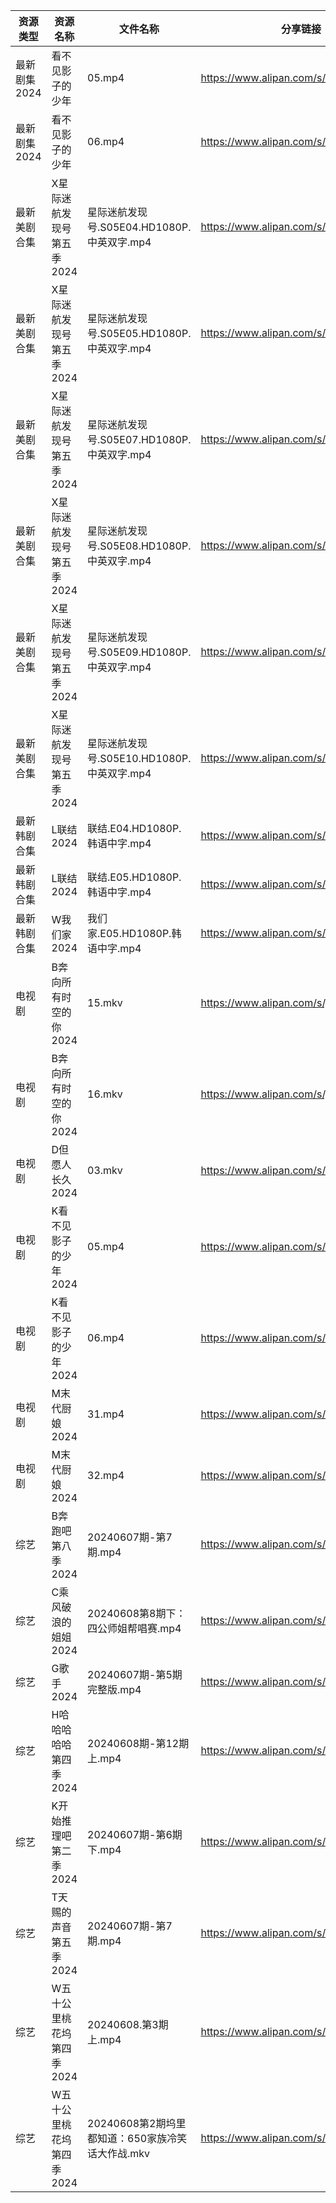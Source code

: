 | 资源类型     | 资源名称            | 文件名称                             | 分享链接                                 | 更新时间                |
| -------- | --------------- | -------------------------------- | ------------------------------------ | ------------------- |
| 最新剧集2024 | 看不见影子的少年        | 05.mp4                           | https://www.alipan.com/s/AG3WvgiH1Fz | 2024-06-08 06:00:22 |
| 最新剧集2024 | 看不见影子的少年        | 06.mp4                           | https://www.alipan.com/s/AG3WvgiH1Fz | 2024-06-08 06:00:21 |
| 最新美剧合集   | X星际迷航发现号第五季2024 | 星际迷航发现号.S05E04.HD1080P.中英双字.mp4  | https://www.alipan.com/s/gGa5nCpeXV3 | 2024-06-08 00:08:51 |
| 最新美剧合集   | X星际迷航发现号第五季2024 | 星际迷航发现号.S05E05.HD1080P.中英双字.mp4  | https://www.alipan.com/s/gGa5nCpeXV3 | 2024-06-08 00:08:51 |
| 最新美剧合集   | X星际迷航发现号第五季2024 | 星际迷航发现号.S05E07.HD1080P.中英双字.mp4  | https://www.alipan.com/s/gGa5nCpeXV3 | 2024-06-08 00:08:50 |
| 最新美剧合集   | X星际迷航发现号第五季2024 | 星际迷航发现号.S05E08.HD1080P.中英双字.mp4  | https://www.alipan.com/s/gGa5nCpeXV3 | 2024-06-08 00:08:50 |
| 最新美剧合集   | X星际迷航发现号第五季2024 | 星际迷航发现号.S05E09.HD1080P.中英双字.mp4  | https://www.alipan.com/s/gGa5nCpeXV3 | 2024-06-08 00:08:49 |
| 最新美剧合集   | X星际迷航发现号第五季2024 | 星际迷航发现号.S05E10.HD1080P.中英双字.mp4  | https://www.alipan.com/s/gGa5nCpeXV3 | 2024-06-08 00:08:49 |
| 最新韩剧合集   | L联结2024         | 联结.E04.HD1080P.韩语中字.mp4          | https://www.alipan.com/s/4f7g9UiAEUn | 2024-06-08 08:08:22 |
| 最新韩剧合集   | L联结2024         | 联结.E05.HD1080P.韩语中字.mp4          | https://www.alipan.com/s/4f7g9UiAEUn | 2024-06-08 08:08:22 |
| 最新韩剧合集   | W我们家2024        | 我们家.E05.HD1080P.韩语中字.mp4         | https://www.alipan.com/s/keo1YwSJiuD | 2024-06-08 08:08:40 |
| 电视剧      | B奔向所有时空的你2024   | 15.mkv                           | https://www.alipan.com/s/jgSBmrur6EC | 2024-06-08 14:05:07 |
| 电视剧      | B奔向所有时空的你2024   | 16.mkv                           | https://www.alipan.com/s/jgSBmrur6EC | 2024-06-08 14:05:07 |
| 电视剧      | D但愿人长久2024      | 03.mkv                           | https://www.alipan.com/s/FhuZUhrsRyc | 2024-06-08 00:05:16 |
| 电视剧      | K看不见影子的少年2024   | 05.mp4                           | https://www.alipan.com/s/iueM2iRU12p | 2024-06-08 06:00:11 |
| 电视剧      | K看不见影子的少年2024   | 06.mp4                           | https://www.alipan.com/s/iueM2iRU12p | 2024-06-08 06:00:11 |
| 电视剧      | M末代厨娘2024       | 31.mp4                           | https://www.alipan.com/s/MzBG2dCbCix | 2024-06-08 14:05:55 |
| 电视剧      | M末代厨娘2024       | 32.mp4                           | https://www.alipan.com/s/MzBG2dCbCix | 2024-06-08 14:05:54 |
| 综艺       | B奔跑吧第八季2024     | 20240607期-第7期.mp4                | https://www.alipan.com/s/CAcGkk8vZXT | 2024-06-08 00:06:43 |
| 综艺       | C乘风破浪的姐姐2024    | 20240608第8期下：四公师姐帮唱赛.mp4         | https://www.alipan.com/s/z2ZQFhKX5nR | 2024-06-08 14:07:03 |
| 综艺       | G歌手2024         | 20240607期-第5期完整版.mp4             | https://www.alipan.com/s/2dNKCR1mK3D | 2024-06-08 00:06:58 |
| 综艺       | H哈哈哈哈哈第四季2024   | 20240608期-第12期上.mp4              | https://www.alipan.com/s/CgezbEPvmVp | 2024-06-08 14:07:16 |
| 综艺       | K开始推理吧第二季2024   | 20240607期-第6期下.mp4               | https://www.alipan.com/s/1KidtWGLx2b | 2024-06-08 00:07:13 |
| 综艺       | T天赐的声音第五季2024   | 20240607期-第7期.mp4                | https://www.alipan.com/s/EULgZTroyjo | 2024-06-08 14:08:12 |
| 综艺       | W五十公里桃花坞第四季2024 | 20240608.第3期上.mp4                | https://www.alipan.com/s/vUTvQycFkAZ | 2024-06-08 14:08:15 |
| 综艺       | W五十公里桃花坞第四季2024 | 20240608第2期坞里都知道：650家族冷笑话大作战.mkv | https://www.alipan.com/s/vUTvQycFkAZ | 2024-06-08 14:08:15 |
